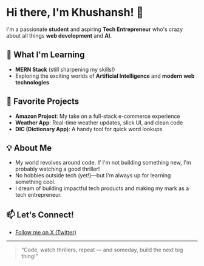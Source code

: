 # Hi there, I'm Khushansh! 👋

I'm a passionate **student** and aspiring **Tech Entrepreneur** who's crazy about all things **web development** and **AI**.

## 🚀 What I'm Learning
- **MERN Stack** (still sharpening my skills!)
- Exploring the exciting worlds of **Artificial Intelligence** and **modern web technologies**

## 🌟 Favorite Projects
- **Amazon Project**: My take on a full-stack e-commerce experience
- **Weather App**: Real-time weather updates, slick UI, and clean code
- **DIC (Dictionary App)**: A handy tool for quick word lookups

## 💡 About Me
- My world revolves around code. If I'm not building something new, I'm probably watching a good thriller!
- No hobbies outside tech (yet!)—but I'm always up for learning something cool.
- I dream of building impactful tech products and making my mark as a tech entrepreneur.

## 📫 Let's Connect!
- [Follow me on X (Twitter)](https://x.com/Khushanshdev)

---

> “Code, watch thrillers, repeat — and someday, build the next big thing!”
